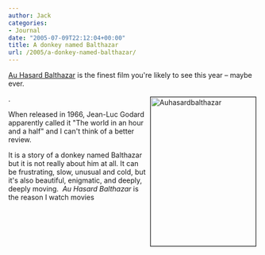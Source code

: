 ```yaml
---
author: Jack
categories:
- Journal
date: "2005-07-09T22:12:04+00:00"
title: A donkey named Balthazar
url: /2005/a-donkey-named-balthazar/
---
```


[Au Hasard Balthazar][1] is the finest film you're likely to see this year &#8211; maybe ever.


<img src="/files/auhasardbalthazar.jpg" height="300" width="212" border="1" align="right" hspace="4" vspace="4" alt="Auhasardbalthazar" /> 

.

When released in 1966, Jean-Luc Godard apparently called it "The world in an hour and a half" and I can't think of a better review.

It is a story of a donkey named Balthazar but it is not really about him at all. It can be frustrating, slow, unusual and cold, but it's also beautiful, enigmatic, and deeply, deeply moving.&nbsp; _Au Hasard Balthazar_ is the reason I watch movies

 [1]: http://www.rottentomatoes.com/m/balthazar/